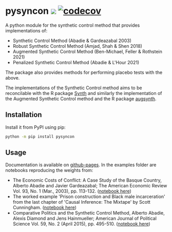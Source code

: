 

# pysyncon ![](https://img.shields.io/badge/python-3.8+-blue.svg) [![codecov](https://codecov.io/gh/sdfordham/pysyncon/graph/badge.svg?token=hmi7xHQ4OT)](https://codecov.io/gh/sdfordham/pysyncon)

A python module for the synthetic control method that provides implementations of:

- Synthetic Control Method (Abadie & Gardeazabal 2003)
- Robust Synthetic Control Method (Amjad, Shah & Shen 2018)
- Augmented Synthetic Control Method (Ben-Michael, Feller & Rothstein 2021)
- Penalized Synthetic Control Method (Abadie & L'Hour 2021)

The package also provides methods for performing placebo tests with the above.

The implementations of the Synthetic Control method aims to be reconcilable with the R package [Synth](https://CRAN.R-project.org/package=Synth) and similarly the implementation of the Augmented Synthetic Control method and the R package [augsynth](https://github.com/ebenmichael/augsynth).

## Installation
Install it from PyPI using pip:

````bash
python -m pip install pysyncon
````

## Usage

Documentation is available on [github-pages](https://sdfordham.github.io/pysyncon/). In the examples folder are notebooks reproducing the weights from:

- The Economic Costs of Conflict: A Case Study of the Basque Country, Alberto Abadie and Javier Gardeazabal; The American Economic Review Vol. 93, No. 1 (Mar., 2003), pp. 113-132. ([notebook here](examples/basque.ipynb))
- The worked example 'Prison construction and Black male incarceration' from the last chapter of 'Causal Inference: The Mixtape' by Scott Cunningham. ([notebook here](examples/texas.ipynb))
- Comparative Politics and the Synthetic Control Method, Alberto Abadie, Alexis Diamond and Jens Hainmueller; American Journal of Political Science Vol. 59, No. 2 (April 2015), pp. 495-510. ([notebook here](examples/germany.ipynb))
